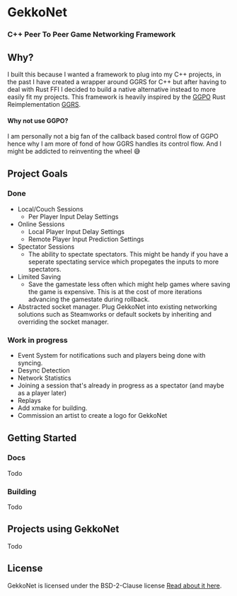 # GekkoNet
### C++ Peer To Peer Game Networking Framework

## Why?
I built this because I wanted a framework to plug into my C++ projects, in the past I have created a wrapper around GGRS for C++ but after having to deal with Rust FFI I decided to build a native alternative instead to more easily fit my projects. 
This framework is heavily inspired by the [GGPO](https://github.com/pond3r/ggpo) Rust Reimplementation [GGRS](https://github.com/gschup/ggrs).

#### Why not use GGPO?
I am personally not a big fan of the callback based control flow of GGPO hence why I am more of fond of how GGRS handles its control flow. And I might be addicted to reinventing the wheel :sweat_smile:

## Project Goals
### Done
- Local/Couch Sessions
	- Per Player Input Delay Settings
- Online Sessions
	- Local Player Input Delay Settings
	- Remote Player Input Prediction Settings
- Spectator Sessions
	- The ability to spectate spectators. This might be handy if you have a seperate spectating service which propegates the inputs to more spectators.
- Limited Saving 
	- Save the gamestate less often which might help games where saving the game is expensive. This is at the cost of more iterations advancing the gamestate during rollback.
- Abstracted socket manager. Plug GekkoNet into existing networking solutions such as Steamworks or default sockets by inheriting and overriding the socket manager.

### Work in progress
- Event System for notifications such and players being done with syncing.
- Desync Detection
- Network Statistics
- Joining a session that's already in progress as a spectator (and maybe as a player later)
- Replays
- Add xmake for building.
- Commission an artist to create a logo for GekkoNet

## Getting Started
### Docs
Todo
### Building
Todo

## Projects using GekkoNet
Todo

## License
GekkoNet is licensed under the BSD-2-Clause license
[Read about it here](https://opensource.org/license/bsd-2-clause).
